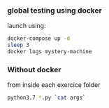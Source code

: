 ### global testing using docker
launch using:
  ```bash
  docker-compose up -d
  sleep 3
  docker logs mystery-machine
  ```

### Without docker

from inside each exercice folder 
  ```bash 
  python3.7 *.py `cat args`
  ```
